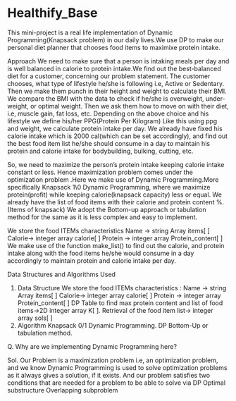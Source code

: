 # Healthify_Base

This mini-project is a real life implementation of Dynamic Programming(Knapsack problem) in our daily lives.We use DP to make our personal diet planner that chooses food items to maximixe protein intake.

 Approach
We need to make sure that a person is intaking meals per day and is well balanced in calorie to protein intake.We find out the best-balanced diet for a customer, concerning
our problem statement.
The customer chooses, what type of lifestyle he/she is following i.e, Active or Sedentary.
Then we make them punch in their height and weight to calculate their BMI.
We compare the BMI with the data to check if he/she is overweight, under-weight, or optimal weight.
Then we ask them how to move on with their diet, i.e, muscle gain, fat loss, etc.
Depending on the above choice and his lifestyle we define his/her PPG(Protein Per Kilogram)
Like this using ppg and weight, we calculate protein intake per day.
We already have fixed his calorie intake which is 2000 cal(which can be set accordingly), and find out the best food item list he/she should consume in a day to maintain his protein 
and calorie intake for bodybuilding, bulking, cutting, etc.

So, we need to maximize the person’s protein intake keeping calorie intake constant or less.
Hence maximization problem comes under the optimization problem .Here we make use of Dynamic Programming.More specifically Knapsack 1\0 Dynamic Programming, where 
we maximize protein(profit) while keeping calorie(knapsack capacity) less or equal.
We already have the list of food items with their calorie and protein content %. (Items of knapsack)
We adopt the Bottom-up approach or tabulation method for the same as it is less complex and easy to implement.

We store the food ITEMs characteristics 
 Name → string Array items[ ]
 Calorie→ integer array calorie[ ]
 Protein → integer array Protein_content[ ]
We make use of the function make_list() to find out the calorie, and 
protein intake along with the food items he/she would consume in a 
day accordingly to maintain protein and calorie intake per day.


 Data Structures and Algorithms Used
1. Data Structure
  We store the food ITEMs characteristics :
  Name → string Array items[ ]
  Calorie→ integer array calorie[ ]
  Protein → integer array Protein_content[ ]
  DP Table to find max protein content and list of food items→2D integer array K[ ].
  Retrieval of the food item list→ integer array sols[ ]
2. Algorithm
  Knapsack 0/1 Dynamic Programming.
  DP Bottom-Up or tabulation method.
 
 Q. Why are we implementing Dynamic Programming here?

 Sol. Our Problem is a maximization problem i.e, an optimization
problem, and we know Dynamic Programming is used to solve
optimization problems as it always gives a solution, if it exists.
And our problem satisfies two conditions that are needed for a problem 
to be able to solve via DP
 Optimal substructure 
 Overlapping subproblem
